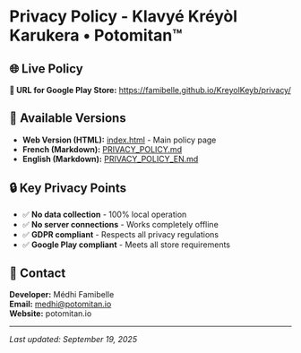 # Privacy Policy - Klavyé Kréyòl Karukera • Potomitan™

## 🌐 Live Policy

**🔗 URL for Google Play Store:** https://famibelle.github.io/KreyolKeyb/privacy/

## 📄 Available Versions

- **Web Version (HTML):** [index.html](./index.html) - Main policy page
- **French (Markdown):** [PRIVACY_POLICY.md](./PRIVACY_POLICY.md)
- **English (Markdown):** [PRIVACY_POLICY_EN.md](./PRIVACY_POLICY_EN.md)

## 🔒 Key Privacy Points

- ✅ **No data collection** - 100% local operation
- ✅ **No server connections** - Works completely offline  
- ✅ **GDPR compliant** - Respects all privacy regulations
- ✅ **Google Play compliant** - Meets all store requirements

## 📧 Contact

**Developer:** Médhi Famibelle  
**Email:** medhi@potomitan.io  
**Website:** potomitan.io

---

*Last updated: September 19, 2025*